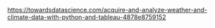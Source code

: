 https://towardsdatascience.com/acquire-and-analyze-weather-and-climate-data-with-python-and-tableau-4878e8759152